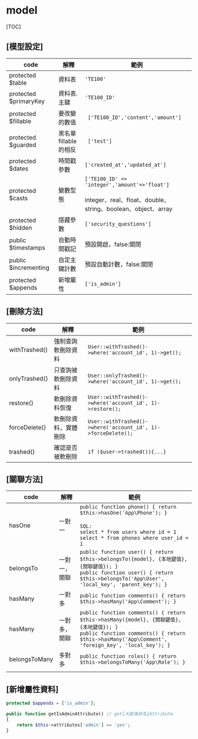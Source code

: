 # model

[TOC]

## [模型設定]

| code                  | 解釋                       | 範例                                                         |
| --------------------- | -------------------------- | ------------------------------------------------------------ |
| protected $table      | 資料表                     | `'TE100'`                                                    |
| protected $primaryKey | 資料表.主鍵                | `'TE100_ID'`                                                 |
| protected $fillable   | 要改變的數值               | ` ['TE100_ID','content','amount']`                           |
| protected $guarded    | 黑名單<br />fillable的相反 | ` ['test']`                                                  |
| protected $dates      | 時間戳參數                 | `['created_at','updated_at']`                                |
| protected $casts      | 變數型態                   | `['TE100_ID' => 'integer','amount'=>'float']`<br /><br />integer、real、float、double、string、boolean、object、array |
| protected $hidden     | 隱藏參數                   | `['security_questions']`                                     |
| public $timestamps    | 自動時間戳記               | 預設開啟，false:關閉                                         |
| public $incrementing  | 自定主鍵計數               | 預設自動計數，false:關閉                                     |
| protected $appends    | 新增屬性                   | `['is_admin']`                                               |

## [刪除方法]

| code          | 解釋                 | 範例                                                         |
| ------------- | -------------------- | ------------------------------------------------------------ |
| withTrashed() | 強制查詢軟刪除資料   | `User::withTrashed()->where('account_id', 1)->get();`        |
| onlyTrashed() | 只查詢被軟刪除資料   | `User::onlyTrashed()->where('account_id', 1)->get();`        |
| restore()     | 軟刪除資料恢復       | `User::withTrashed()->where('account_id', 1)->restore();`    |
| forceDelete() | 軟刪除資料，實體刪除 | `User::withTrashed()->where('account_id', 1)->forceDelete();` |
| trashed()     | 確認是否被軟刪除     | `if ($user->trashed()){...}`                                 |

## [關聯方法]

| code          | 解釋         | 範例                                                         |
| ------------- | ------------ | ------------------------------------------------------------ |
| hasOne        | 一對一       | `public function phone() { return $this->hasOne('App\Phone'); }`<br /><br />`SQL:`<br />`select * from users where id = 1`<br />`select * from phones where user_id = 1` |
| belongsTo     | 一對一，關聯 | `public function user() { return $this->belongsTo({model}, {本地鍵值}, {關聯鍵值}); }`<br />`public function user() { return $this->belongsTo('App\User', 'local_key', 'parent_key'); }` |
| hasMany       | 一對多       | `public function comments() { return $this->hasMany('App\Comment'); }` |
| hasMany       | 一對多，關聯 | `public function comments() { return $this->hasMany({model}, {關聯鍵值}, {本地鍵值}); }`<br />`public function comments() { return $this->hasMany('App\Comment', 'foreign_key', 'local_key'); }` |
| belongsToMany | 多對多       | `public function roles() { return $this->belongsToMany('App\Role'); }` |
|               |              |                                                              |

## [新增屬性資料]

``` php 
protected $appends = ['is_admin'];

public function getIsAdminAttribute() // get{大駝峰命名}Attribute
{
    return $this->attributes['admin'] == 'yes';
}
```

